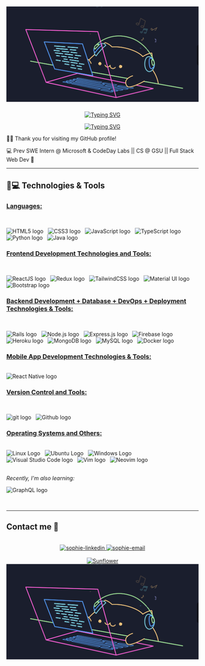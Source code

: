 # <a href="https://github.com/SophieNguyen113"><img src="Sophie%20Nguyen%20-%20CatCat.gif" alt="CatCat"></a>

<p align="center">
  <!-- Typing SVG by DenverCoder1 - https://github.com/DenverCoder1/readme-typing-svg -->
  <a href="https://git.io/typing-svg"><img src="https://readme-typing-svg.demolab.com?font=Fira+Code&weight=500&pause=1000&color=ffffff&center=true&vCenter=true&repeat=true&random=true&width=440&height=45&lines=How+do+you+do%3F+I'm+Sophie+Nguyen" alt="Typing SVG" /></a>
</p>

<p align="center">
  <!-- Typing SVG by DenverCoder1 - https://github.com/DenverCoder1/readme-typing-svg -->
  <a href="https://git.io/typing-svg"><img src="https://readme-typing-svg.demolab.com?font=Fira+Code&pause=1000&color=ffffff&center=true&vCenter=true&repeat=true&random=true&width=600&height=45&lines=Prev+Software+Engineer+Intern+%40+Microsoft" alt="Typing SVG" /></a>
</p>

🙋‍♂️ Thank you for visiting my GitHub profile!

💻 Prev SWE Intern @ Microsoft & CodeDay Labs || CS @ GSU || Full Stack Web Dev 🌻

<hr>

## 🚀💻 Technologies & Tools

### <u> Languages: </u>

<br>

<span><img src="https://img.shields.io/badge/HTML5-E34F26?style=for-the-badge&logo=html5&logoColor=white" alt="HTML5 logo" title="HTML5" height="25" /></span>
&nbsp;
<span><img src="https://img.shields.io/badge/CSS3-1572B6?style=for-the-badge&logo=css3&logoColor=white" alt="CSS3 logo" title="CSS3" height="25" /></span>
&nbsp;
<span><img src="https://img.shields.io/badge/JavaScript-323330?style=for-the-badge&logo=javascript&logoColor=F7DF1E" alt="JavaScript logo" title="JavaScript" height="25" /></span>
&nbsp;
<span><img src="https://img.shields.io/badge/TypeScript-007ACC?style=for-the-badge&logo=typescript&logoColor=white" alt="TypeScript logo" title="TypeScript" height="25" /></span>
&nbsp;
<img src = "https://img.shields.io/badge/Python-FFD43B?style=for-the-badge&logo=python&logoColor=blue" alt="Python logo"  title="Python" height="25"/>
</span>
&nbsp;
<span>
<img src = "https://img.shields.io/badge/Java-ED8B00?style=for-the-badge&logo=java&logoColor=white" alt="Java logo"  title="Java" height="25"/>
</span>
&nbsp;
<br>

### <u> Frontend Development Technologies and Tools: </u>

<br>

<span><img src="https://img.shields.io/badge/React-20232A?style=for-the-badge&logo=react&logoColor=61DAFB" alt="ReactJS logo" title="ReactJS" height="25" /></span>
&nbsp;
<span><img src="https://img.shields.io/badge/Redux-593D88?style=for-the-badge&logo=redux&logoColor=white" alt="Redux logo" title="Redux" height="25" /></span>
&nbsp;
<span><img src="https://img.shields.io/badge/Tailwind_CSS-38B2AC?style=for-the-badge&logo=tailwind-css&logoColor=white" alt="TailwindCSS logo" title="TailwindCSS" height="25" /></span>
&nbsp;
<span><img src="https://img.shields.io/badge/Material%20UI-007FFF?style=for-the-badge&logo=mui&logoColor=white" alt="Material UI logo" title="Material UI" height="25" /></span>
&nbsp;
<span><img src="https://img.shields.io/badge/Bootstrap-563D7C?style=for-the-badge&logo=bootstrap&logoColor=white" alt="Bootstrap logo" title="Bootstrap" height="25" /></span>

### <u> Backend Development + Database + DevOps + Deployment Technologies & Tools: </u>

<br>

<span><img src="https://img.shields.io/badge/Ruby_on_Rails-CC0000?style=for-the-badge&logo=ruby-on-rails&logoColor=white" alt="Rails logo" title="Ruby On Rails" height="25" /></span>
&nbsp;
<span><img src="https://img.shields.io/badge/Node.js-339933?style=for-the-badge&logo=nodedotjs&logoColor=white" alt="Node.js logo" title="Node.js" height="25" /></span>
&nbsp;
<span><img src="https://img.shields.io/badge/Express.js-000000?style=for-the-badge&logo=express&logoColor=white" alt="Express.js logo" title="Express.js" height="25" /></span>
&nbsp;
<span><img src="https://img.shields.io/badge/firebase-ffca28?style=for-the-badge&logo=firebase&logoColor=black" alt="Firebase logo" title="Firebase" height="25"/></span>
&nbsp;
<span><img src="https://img.shields.io/badge/Heroku-430098?style=for-the-badge&logo=heroku&logoColor=white" alt="Heroku logo" title="Heroku" height="25"/></span>
&nbsp;
<span>
<span><img src="https://img.shields.io/badge/MongoDB-4EA94B?style=for-the-badge&logo=mongodb&logoColor=white" alt="MongoDB logo" title="MongoDB" height="25" /></span>
&nbsp;
<span>
<img src = "https://img.shields.io/badge/MySQL-005C84?style=for-the-badge&logo=mysql&logoColor=white" alt="MySQL logo" title="MySQL" height="25"/>
</span>
&nbsp;
<span><img src="https://img.shields.io/badge/Docker-2CA5E0?style=for-the-badge&logo=docker&logoColor=white" alt="Docker logo" title="Docker Code" height="25" /></span>
&nbsp;

### <u> Mobile App Development Technologies & Tools: </u>

<br>

<span>
<img src = "https://img.shields.io/badge/React_Native-20232A?style=for-the-badge&logo=react&logoColor=61DAFB" alt="React Native logo" title="React Native" height="25"/>
</span>
&nbsp;

### <u> Version Control and Tools:</u>

<br>

<span><img src="https://img.shields.io/badge/GIT-E44C30?style=for-the-badge&logo=git&logoColor=white" alt="git logo" title="Git" height="25" /></span>
&nbsp;
<span><img src="https://img.shields.io/badge/GitHub-100000?style=for-the-badge&logo=github&logoColor=white" alt="Github logo" title="Github" height="25" /></span>
&nbsp;

### <u> Operating Systems and Others:</u>

<br>

<span>
<img src = "https://img.shields.io/badge/Linux-FCC624?style=for-the-badge&logo=linux&logoColor=black" alt="Linux Logo"  title="Linux" height="25"/>
</span>
&nbsp;
<span>
<img src = "https://img.shields.io/badge/Ubuntu-E95420?style=for-the-badge&logo=ubuntu&logoColor=white" alt="Ubuntu Logo"  title="Ubuntu" height="25"/>
</span>
&nbsp;
<span>
<img src = "https://img.shields.io/badge/Windows-0078D6?style=for-the-badge&logo=windows&logoColor=white" alt="Windows Logo"  title="Windows" height="25"/>
</span>
&nbsp;
<span><img src="https://img.shields.io/badge/VSCode-0078D4?style=for-the-badge&logo=visual%20studio%20code&logoColor=white" alt="Visual Studio Code logo" title="Visual Studio Code" height="25" /></span>
&nbsp;
<span><img src="https://img.shields.io/badge/VIM-%2311AB00.svg?&style=for-the-badge&logo=vim&logoColor=white" alt="Vim logo" title="Vim" height="25" /></span>
&nbsp;
<span><img src="https://img.shields.io/badge/NeoVim-%2357A143.svg?&style=for-the-badge&logo=neovim&logoColor=white" alt="Neovim logo" title="Neovim" height="25" /></span>

<br>
<br>

<i> Recently, I'm also learning: </i>

<span><img src="https://img.shields.io/badge/GraphQl-E10098?style=for-the-badge&logo=graphql&logoColor=white" alt="GraphQL logo" title="GraphQL" height="25" /></span>
&nbsp;

<br>

<hr>

## Contact me 🌻

<br>
<div align="center">
  <a href="https://www.linkedin.com/in/sophienguyen113/" target="_blank"  rel="noopener noreferrer">
    <img src="https://img.icons8.com/bubbles/100/000000/linkedin.png" alt="sophie-linkedin" />
  </a>
  <a href="mailto:sophiengocnguyen113@gmail.com" target="top" rel="noopener noreferrer">
  <img src="https://img.icons8.com/bubbles/100/000000/gmail-new.png" alt="sophie-email"/>
  </a>
</div>

<br>
<div align="center">
<a href="https://github.com/SophieNguyen113">
<img src="https://wallpapercave.com/wp/wp10580805.jpg" width="200px" height="200px" alt="Sunflower">
</a>

</div>

<img src="Sophie%20Nguyen%20-%20CatCat.gif" title="CatCat" alt="CatCat">
